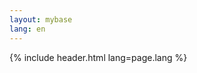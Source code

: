 ```yaml
---
layout: mybase
lang: en
---
```


{% include header.html lang=page.lang %}
  <main class="mdl-layout__content">
    <div class="demo-container mdl-grid">
      <div class="all_content">
        <div w3-include-html="trans/webpage_{{ page.lang }}.html"></div>
        <script>
          w3.includeHTML();
          region()
        </script>
        </div>
        </main>
        </div>
